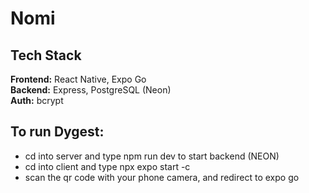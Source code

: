 # Nomi

## Tech Stack
**Frontend:** React Native, Expo Go  
**Backend:** Express, PostgreSQL (Neon)  
**Auth:** bcrypt  


## To run Dygest:
- cd into server and type npm run dev to start backend (NEON) 
- cd into client and type npx expo start -c
- scan the qr code with your phone camera, and redirect to expo go
  

